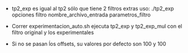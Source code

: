 

- tp2_exp es igual al tp2 sólo que tiene 2 filtros extras
	uso: ./tp2_exp opciones filtro nombre_archivo_entrada parametros_filtro

- Correr experimentacion_auto.sh ejecuta tp2_exp y tp2_exp_mul con el filtro original y los experimentales

- Si no se pasan ĺos offsets, su valores por defecto son 100 y 100